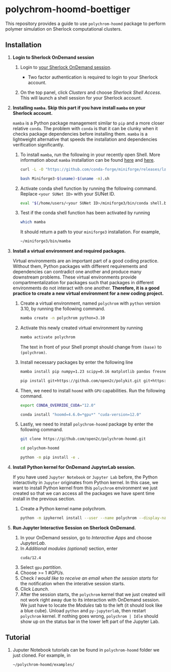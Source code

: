 # polychrom-hoomd-boettiger

This repository provides a guide to use `polychrom-hoomd` package to perform polymer simulation on Sherlock computational clusters. 

## Installation

1. **Login to Sherlock OnDemand session** 
   1. Login to [your Sherlock OnDemand session](https://ondemand.sherlock.stanford.edu/). 
      - Two factor authentication is required to login to your Sherlock account. 
  
   2. On the top panel, click _Clusters_ and choose _Sherlock Shell Access_. This will launch a shell session for your Sherlock account.

2. **Installing `mamba`. Skip this part if you have install `mamba` on your Sherlock account.** 

     `mamba` is a Python package management similar to `pip` and a more closer relative `conda`. The problem with `conda` is that it can be clunky when it checks package dependencies before installing them. `mamba` is a lightweight alternative that speeds the installation and dependencies verification significantly.  

   1. To install `mamba`, run the following in your recently open Shell. More information about `mamba` installation can be found [here](https://mamba.readthedocs.io/en/latest/installation/mamba-installation.html) and [here](https://github.com/conda-forge/miniforge). 

        ```bash 
        curl -L -O "https://github.com/conda-forge/miniforge/releases/latest/download/Miniforge3-$(uname)-$(uname -m).sh"
        
        bash Miniforge3-$(uname)-$(uname -m).sh
        ```
   2. Activate conda shell function by running the following command. Replace `<your SUNet ID>` with your SUNet ID. 
   
        ```bash 
        eval "$(/home/users/<your SUNet ID>/miniforge3/bin/conda shell.bash hook)"
        ```
        

   3. Test if the conda shell function has been activated by running 
        ```bash
        which mamba
        ```
        It should return a path to your `miniforge3` installation. For example, 

        ```bash 
        ~/miniforge3/bin/mamba
        ```

3. **Install a virtual environment and required packages.**
    
    Virtual environments are an important part of a good coding practice. Without them, Python packages with different requirements and dependencies can contradict one another and produce many downstream problems. These virtual environments provide compartmentalization for packages such that packages in different environments do not interact with one another. **Therefore, it is a good practice to create a new virtual environment for a new coding project.**

    1. Create a virtual environment, named `polychrom` with `python` version 3.10, by running the following command. 
        
        ```bash
        mamba create -n polychrom python=3.10
        ```

    2. Activate this newly created virtual environment by running 
        ```bash
        mamba activate polychrom
        ```
        The text in front of your Shell prompt should change from `(base)` to `(polychrom)`. 

    3. Install necessary packages by enter the following line 
        ```bash
        mamba install pip numpy=1.23 scipy=0.16 matplotlib pandas fresnel gsd joblib pyside ipython notebook 

        pip install git+https://github.com/open2c/polykit.git git+https://github.com/open2c/cooltools.git git+https://github.com/mtortora/lattice-translocators.git
        ```

    4. Then, we need to install `hoomd` with `GPU` capabilities. Run the following command.
        ```bash
        export CONDA_OVERRIDE_CUDA="12.0"
        
        conda install "hoomd=4.6.0=*gpu*" "cuda-version=12.0"
        ```
    
    5. Lastly, we need to install `polychrom-hoomd` package by enter the following command.
        ```bash
        git clone https://github.com/open2c/polychrom-hoomd.git

        cd polychom-hoomd

        python -m pip install -e . 
        ```

4. **Install Python kernel for OnDemand JupyterLab session.** 

    If you have used `Jupyter Notebook` or `Jupyter Lab` before, the Python interactivity in `Jupyter` originates from Python kernel. In this case, we want to install Python kernel from this `polychrom` environment we just created so that we can access all the packages we have spent time install in the previous section. 

    1. Create a Python kernel name polychrom.
        ```bash
        python -m ipykernel install --user --name polychrom --display-name "polychrom"
        ```

5. **Run Jupyter Interactive Session on Sherlock OnDemand.**
   
   1. In your OnDemand session, go to *Interactive Apps* and choose *JupyterLab*. 
   2. In *Additional modules (optional)* section, enter
        ```
        cuda/12.4
        ```
   3. Select `gpu` *partition*.
   4. Choose >= 1 *#GPUs*.
   5. Check *I would like to receive an email when the session starts* for the notification when the interative session starts. 
   6. Click *Launch*. 
   7. After the session starts, the `polychrom` kernel that we just created will not work right away due to its interaction with OnDemand session. We just have to locate the *Modules* tab to the left (it should look like a blue cube). Unload `python` and `py-jupyterlab`, then restart `polychrom` kernel. If nothing goes wrong, `polychrom | Idle` should show up on the status bar in the lower left part of the Jupyter Lab.

## Tutorial 
1. Juputer Notebook tutorials can be found in `polychrom-hoomd` folder we just cloned. For example, in
   ```bash
   ~/polychrom-hoomd/examples/
   ```